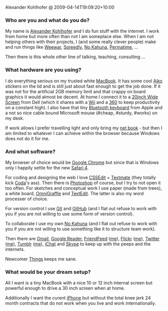 Alexander Kohlhofer @ 2009-04-14T19:09:20+10:00

### Who are you and what do you do?

My name is [Alexander Kohlhofer](http://plasticshore.com "Alex's own site.") and I do fun stuff with the internet. I work from home but more often than not I am someplace else. When I am not helping others with their projects, I (and some really clever people) make and run things like [Weewar][], [Spreedly][], [No Kahuna][no-kahuna], [Permatime][], ...

Then there is this whole other line of talking, teaching, consulting ...

### What hardware are you using?

I do everything serious on my trusted white [MacBook][]. It has some cool [Aiko](http://www.weareaiko.com/everyday/ "A funky clothes label.") stickers on the lid and is still just about fast enough to get the job done. If it was not for the artificial 2GB memory limit and that crappy on board graphics it would almost be decent. At home I connect it to a [20inch Wide Screen][e207wfp] from Dell (which it shares with a [Wii][] and a [360][xbox-360] to keep productivity on a constant high). I also have that tiny [Bluetooth keyboard][keyboard] from Apple and a not so nice cable bound Microsoft mouse (#cheap, #sturdy, #works) on my desk.

If work allows I prefer travelling light and only bring my [net book][eee-pc-901] - but then I am limited to whatever I can achieve within the browser because Windows does not do it for me.

### And what software?

My browser of choice would be [Google Chrome][chrome] but since that is Windows only I happily settle for the new [Safari 4][safari].

For coding and designing the web I love [CSSEdit][] + [Textmate][] (they totally kick [Coda][]'s ass). Then there is [Photoshop][] of course, but I try to not open it too often. For sketches and conceptual work I use paper (made from trees), a white board, [OmniGraffle][] and [TextEdit][]. The latter is also my word processer of choice.

For version control I use [Git][] and [GitHub][] (and I flat out refuse to work with you if you are not willing to use some form of version control).

To collaborate I use my own [No Kahuna][no-kahuna] (and I flat out refuse to work with you if you are not willing to use something like it to structure team work).

Then there are [Gmail][], [Google Reader][google-reader], [FriendFeed][] ([me](http://friendfeed.com/kohlhofer "Alex on FriendFeed")), [Flickr][] ([me](http://www.flickr.com/photos/plasticshore/ "Alex on Flickr.")), [Twitter][] ([me](http://twitter.com/kohlhofer "Alex on Twitter.")), [Tumblr][] ([me](http://blog.kohlhofer.com "Alex's tumblelog.")), [iChat][] and [Skype][] to keep up with the peeps and the internets.

Newcomer [Things][] keeps me sane.

### What would be your dream setup?

All I want is a tiny MacBook with a nice 10 or 12 inch internal screen but powerful enough to drive a 30 inch screen when at home.

Additionally I want the curent [iPhone][] but without the total knee jerk 24 month contracts that do not work when you live and work internationally.

[weewar]: http://www.weewar.com/ "A popular web-based strategy game."
[spreedly]: http://www.spreedly.com/ "A web-based service for collecting subscription payments for anything."
[no-kahuna]: http://www.nokahuna.com/ "A web-based project/collaboration service."
[permatime]: http://www.permatime.com/ "A web-based temporal headache massager."
[macbook]: http://www.apple.com/macbook/ "The consumer Mac laptop."
[e207wfp]: http://72.14.235.132/search?q=cache:kFKRQ5VywckJ:us.dell.com/sna/productdetail.aspx%3Fc%3Dus%26cs%3D19%26l%3Den%26s%3Ddhs%26sku%3D320-5123+e207wfp "A 20&quot; LCD screen."
[wii]: http://www.wii.com/ "A unique gaming console."
[xbox-360]: http://www.xbox.com/en-US/hardware/ "A popular gaming console."
[keyboard]: http://www.apple.com/keyboard/ "The slim keyboard for Macs."
[eee-pc-901]: http://www.asus.com/product.aspx?P_ID=1sRO7tW9B0OdR9yz "A 9&quot; netbook."
[chrome]: http://google.com/chrome "A WebKit-based browser, where each tab runs in its own thread."
[safari]: http://www.apple.com/safari/ "A fast web browser."
[cssedit]: http://macrabbit.com/cssedit/ "A stylesheet editor for the Mac."
[textmate]: http://macromates.com/ "A very popular text editor for the Mac."
[coda]: http://panic.com/coda/ "A single-window HTML/web tool."
[photoshop]: http://adobe.com/products/photoshop/ "The infamous graphic editor."
[omnigraffle]: http://www.omnigroup.com/applications/omnigraffle/ "Diagramming software for the Mac."
[textedit]: http://support.apple.com/kb/HT2523 "The default text editor included with Mac OS X."
[git]: http://git-scm.com/ "A version control system."
[github]: http://www.github.com/ "A Git code repository service."
[no-kahuna]: http://www.nokahuna.com/ "A web-based project/collaboration service."
[gmail]: http://mail.google.com/ "Web-based email."
[google-reader]: http://reader.google.com/ "A web-based feed reader."
[friendfeed]: http://www.friendfeed.com/ "Web-based social aggregation."
[flickr]: http://www.flickr.com/ "Possibly the best photo-sharing website, like, evar."
[twitter]: http://twitter.com/ "An online micro-blogging platform."
[tumblr]: http://www.tumblr.com/ "An online personal publishing platform."
[ichat]: http://www.apple.com/macosx/features/ichat.html "An AIM/Jabber client included with Mac OS X."
[skype]: http://www.skype.com/ "Voice and video chat software."
[things]: http://culturedcode.com/things/ "A popular task management application for the Mac."
[iphone]: http://www.apple.com/iphone/ "C'mon, you know what this is."
